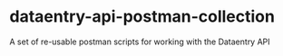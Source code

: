 # dataentry-api-postman-collection
A set of re-usable postman scripts for working with the Dataentry API
